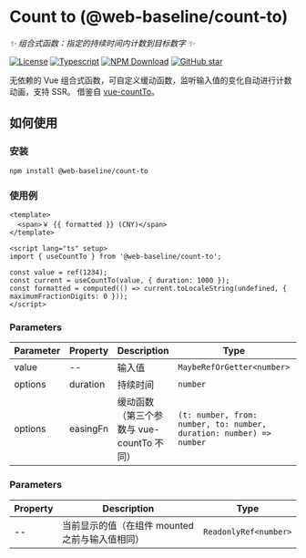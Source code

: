 # Count to (@web-baseline/count-to)

_✨ 组合式函数：指定的持续时间内计数到目标数字 ✨_

[![License](https://img.shields.io/github/license/web-baseline/count-to)](https://github.com/web-baseline/count-to/blob/main/LICENSE)
[![Typescript](https://img.shields.io/npm/types/@web-baseline/count-to)](https://www.typescriptlang.org/)
[![NPM Download](https://img.shields.io/npm/dw/@web-baseline/count-to)](https://www.npmjs.com/package/@web-baseline/count-to)
[![GitHub star](https://img.shields.io/github/stars/web-baseline/count-to?style=social)](https://github.com/web-baseline/count-to)

无依赖的 Vue 组合式函数，可自定义缓动函数，监听输入值的变化自动进行计数动画，支持 SSR。
借鉴自 [vue-countTo](https://github.com/PanJiaChen/vue-countTo)。

## 如何使用

### 安装

```shell
npm install @web-baseline/count-to
```

### 使用例

```vue
<template>
  <span>￥ {{ formatted }} (CNY)</span>
</template>

<script lang="ts" setup>
import { useCountTo } from '@web-baseline/count-to';

const value = ref(1234);
const current = useCountTo(value, { duration: 1000 });
const formatted = computed(() => current.toLocaleString(undefined, { maximumFractionDigits: 0 }));
</script>
```

### Parameters

| Parameter | Property | Description                               | Type                                                                | Default |
| --------- | -------- | ----------------------------------------- | ------------------------------------------------------------------- | ------- |
| value     | --       | 输入值                                    | `MaybeRefOrGetter<number>`                                          | --      |
| options   | duration | 持续时间                                  | `number`                                                            | 3000    |
| options   | easingFn | 缓动函数（第三个参数与 vue-countTo 不同） | `(t: number, from: number, to: number, duration: number) => number` | ...     |

### Parameters

| Property | Description                                     | Type                  |
| -------- | ----------------------------------------------- | --------------------- |
| --       | 当前显示的值（在组件 mounted 之前与输入值相同） | `ReadonlyRef<number>` |
